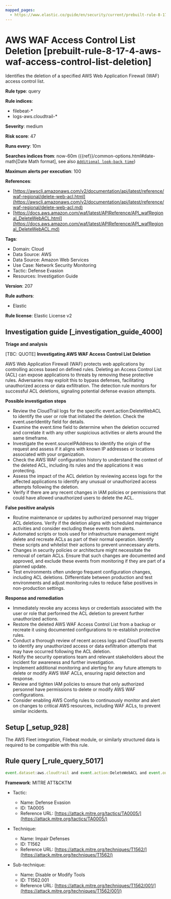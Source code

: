 ```yaml
---
mapped_pages:
  - https://www.elastic.co/guide/en/security/current/prebuilt-rule-8-17-4-aws-waf-access-control-list-deletion.html
---
```


# AWS WAF Access Control List Deletion [prebuilt-rule-8-17-4-aws-waf-access-control-list-deletion]

Identifies the deletion of a specified AWS Web Application Firewall (WAF) access control list.

**Rule type**: query

**Rule indices**:

* filebeat-*
* logs-aws.cloudtrail-*

**Severity**: medium

**Risk score**: 47

**Runs every**: 10m

**Searches indices from**: now-60m ({{ref}}/common-options.html#date-math[Date Math format], see also [`Additional look-back time`](docs-content://solutions/security/detect-and-alert/create-detection-rule.md#rule-schedule))

**Maximum alerts per execution**: 100

**References**:

* [https://awscli.amazonaws.com/v2/documentation/api/latest/reference/waf-regional/delete-web-acl.html](https://awscli.amazonaws.com/v2/documentation/api/latest/reference/waf-regional/delete-web-acl.md)
* [https://docs.aws.amazon.com/waf/latest/APIReference/API_wafRegional_DeleteWebACL.html](https://docs.aws.amazon.com/waf/latest/APIReference/API_wafRegional_DeleteWebACL.md)

**Tags**:

* Domain: Cloud
* Data Source: AWS
* Data Source: Amazon Web Services
* Use Case: Network Security Monitoring
* Tactic: Defense Evasion
* Resources: Investigation Guide

**Version**: 207

**Rule authors**:

* Elastic

**Rule license**: Elastic License v2

## Investigation guide [_investigation_guide_4000]

**Triage and analysis**

[TBC: QUOTE]
**Investigating AWS WAF Access Control List Deletion**

AWS Web Application Firewall (WAF) protects web applications by controlling access based on defined rules. Deleting an Access Control List (ACL) can expose applications to threats by removing these protective rules. Adversaries may exploit this to bypass defenses, facilitating unauthorized access or data exfiltration. The detection rule monitors for successful ACL deletions, signaling potential defense evasion attempts.

**Possible investigation steps**

* Review the CloudTrail logs for the specific event.action:DeleteWebACL to identify the user or role that initiated the deletion. Check the event.userIdentity field for details.
* Examine the event.time field to determine when the deletion occurred and correlate it with any other suspicious activities or alerts around the same timeframe.
* Investigate the event.sourceIPAddress to identify the origin of the request and assess if it aligns with known IP addresses or locations associated with your organization.
* Check the AWS WAF configuration history to understand the context of the deleted ACL, including its rules and the applications it was protecting.
* Assess the impact of the ACL deletion by reviewing access logs for the affected applications to identify any unusual or unauthorized access attempts following the deletion.
* Verify if there are any recent changes in IAM policies or permissions that could have allowed unauthorized users to delete the ACL.

**False positive analysis**

* Routine maintenance or updates by authorized personnel may trigger ACL deletions. Verify if the deletion aligns with scheduled maintenance activities and consider excluding these events from alerts.
* Automated scripts or tools used for infrastructure management might delete and recreate ACLs as part of their normal operation. Identify these scripts and whitelist their actions to prevent unnecessary alerts.
* Changes in security policies or architecture might necessitate the removal of certain ACLs. Ensure that such changes are documented and approved, and exclude these events from monitoring if they are part of a planned update.
* Test environments often undergo frequent configuration changes, including ACL deletions. Differentiate between production and test environments and adjust monitoring rules to reduce false positives in non-production settings.

**Response and remediation**

* Immediately revoke any access keys or credentials associated with the user or role that performed the ACL deletion to prevent further unauthorized actions.
* Restore the deleted AWS WAF Access Control List from a backup or recreate it using documented configurations to re-establish protective rules.
* Conduct a thorough review of recent access logs and CloudTrail events to identify any unauthorized access or data exfiltration attempts that may have occurred following the ACL deletion.
* Notify the security operations team and relevant stakeholders about the incident for awareness and further investigation.
* Implement additional monitoring and alerting for any future attempts to delete or modify AWS WAF ACLs, ensuring rapid detection and response.
* Review and tighten IAM policies to ensure that only authorized personnel have permissions to delete or modify AWS WAF configurations.
* Consider enabling AWS Config rules to continuously monitor and alert on changes to critical AWS resources, including WAF ACLs, to prevent similar incidents.


## Setup [_setup_928]

The AWS Fleet integration, Filebeat module, or similarly structured data is required to be compatible with this rule.


## Rule query [_rule_query_5017]

```js
event.dataset:aws.cloudtrail and event.action:DeleteWebACL and event.outcome:success
```

**Framework**: MITRE ATT&CKTM

* Tactic:

    * Name: Defense Evasion
    * ID: TA0005
    * Reference URL: [https://attack.mitre.org/tactics/TA0005/](https://attack.mitre.org/tactics/TA0005/)

* Technique:

    * Name: Impair Defenses
    * ID: T1562
    * Reference URL: [https://attack.mitre.org/techniques/T1562/](https://attack.mitre.org/techniques/T1562/)

* Sub-technique:

    * Name: Disable or Modify Tools
    * ID: T1562.001
    * Reference URL: [https://attack.mitre.org/techniques/T1562/001/](https://attack.mitre.org/techniques/T1562/001/)



